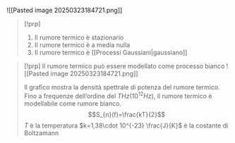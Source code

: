 ![[Pasted image 20250323184721.png]]

>[!prp]
>1) Il rumore termico è stazionario
>2) Il rumore termico è a media nulla
>3) Il rumore termico è [[Processi Gaussiani|gaussiano]]

>[!prp] Il rumore termico può essere modellato come processo bianco
>![[Pasted image 20250323184721.png]]
>
>Il grafico mostra la densità spettrale di potenza del rumore termico. Fino a frequenze dell’ordine del $THz( 10^{12} Hz)$, il rumore termico è modellabile come rumore bianco.
>$$S_{n}(f)=\frac{kT}{2}$$
>$T$ è la temperatura
>$k=1,38\cdot 10^{-23} \frac{J}{K}$ è la costante di Boltzamann
>